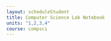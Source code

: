 ```yaml
---
layout: scheduleStudent
title: Computer Science Lab Notebook
units: "1,2,3,4"
course: compsci
---
```

 